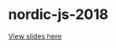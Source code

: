 # nordic-js-2018

[View slides here](http://htmlpreview.github.io/?https://github.com/janb87/nordic-js-2018/blob/master/index.html)
